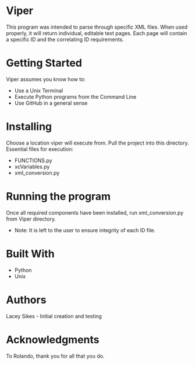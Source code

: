 # Viper
This program was intended to parse through specific XML files. When used properly, it will return individual, editable text pages. Each page will contain a specific ID and the correlating ID requirements.

# Getting Started
Viper assumes you know how to:
* Use a Unix Terminal
* Execute Python programs from the Command Line
* Use GitHub in a general sense

# Installing
Choose a location viper will execute from.
Pull the project into this directory.
Essential files for execution:
* FUNCTIONS.py
* xcVariables.py
* xml_conversion.py

# Running the program
Once all required components have been installed, run xml_conversion.py from Viper directory.
* Note: It is left to the user to ensure integrity of each ID file.

# Built With
* Python
* Unix

# Authors
Lacey Sikes - Initial creation and testing

# Acknowledgments
To Rolando, thank you for all that you do.
